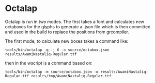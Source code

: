 # Octalap

Octalap is run in two modes. The first takes a font and calculates new octaboxes
for the glyphs to generate a .json file which is then committed and used in the
build to replace the positions from grcompiler.

The first mode, to calculate new boxes takes a command like:

`tools/bin/octalap -q -j 0 -o source/octabox.json results/AwamiNastaliq-Regular.ttf`

then in the wscript is a command based on:

`tools/bin/octalap -m source/octabox.json -o results/AwamiNastaliq-Regular.ttf results/tmp/AwamiNastaliq-Regular.ttf`

